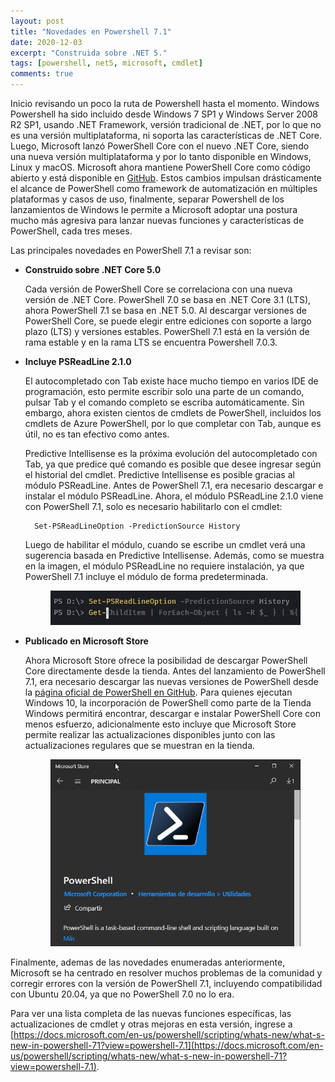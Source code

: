 ```yaml
---
layout: post
title: "Novedades en Powershell 7.1"
date: 2020-12-03
excerpt: "Construida sobre .NET 5."
tags: [powershell, net5, microsoft, cmdlet]
comments: true
---
```

Inicio revisando un poco la ruta de Powershell hasta el momento. Windows Powershell ha sido incluido desde Windows 7 SP1 y Windows Server 2008 R2 SP1, usando .NET Framework, versión tradicional de .NET, por lo que no es una versión multiplataforma, ni soporta las características de .NET Core. Luego, Microsoft lanzó PowerShell Core con el nuevo .NET Core, siendo una nueva versión multiplataforma y por lo tanto disponible en Windows, Linux y macOS. Microsoft ahora mantiene PowerShell Core como código abierto y está disponible en [GitHub](https://github.com/PowerShell/PowerShell). Estos cambios impulsan drásticamente el alcance de PowerShell como framework de automatización en múltiples plataformas y casos de uso, finalmente, separar Powershell de los lanzamientos de Windows le permite a Microsoft adoptar una postura mucho más agresiva para lanzar nuevas funciones y características de PowerShell, cada tres meses.

Las principales novedades en PowerShell 7.1 a revisar son:

- **Construido sobre .NET Core 5.0**

    Cada versión de PowerShell Core se correlaciona con una nueva versión de .NET Core. PowerShell 7.0 se basa en .NET Core 3.1 (LTS), ahora PowerShell 7.1 se basa en .NET 5.0. Al descargar versiones de PowerShell Core, se puede elegir entre ediciones con soporte a largo plazo (LTS) y versiones estables. PowerShell 7.1 está en la versión de rama estable y en la rama LTS se encuentra Powershell 7.0.3.  

- **Incluye PSReadLine 2.1.0**

    El autocompletado con Tab existe hace mucho tiempo en varios IDE de programación, esto permite escribir solo una parte de un comando, pulsar Tab y el comando completo se escriba automáticamente. Sin embargo, ahora existen cientos de cmdlets de PowerShell, incluidos los cmdlets de Azure PowerShell, por lo que completar con Tab, aunque es útil, no es tan efectivo como antes.

    Predictive Intellisense es la próxima evolución del autocompletado con Tab, ya que predice qué comando es posible que desee ingresar según el historial del cmdlet. Predictive Intellisense es posible gracias al módulo PSReadLine. Antes de PowerShell 7.1, era necesario descargar e instalar el módulo PSReadLine. Ahora, el módulo PSReadLine 2.1.0 viene con PowerShell 7.1, solo es necesario habilitarlo con el cmdlet:  

        Set-PSReadLineOption -PredictionSource History

    Luego de habilitar el módulo, cuando se escribe un cmdlet verá una sugerencia basada en Predictive Intellisense. Además, como se muestra en la imagen, el módulo PSReadLine no requiere instalación, ya que PowerShell 7.1 incluye el módulo de forma predeterminada.

    <figure>
    <img src="/assets/img/ps7Predictive.jpg">
    </figure>

- **Publicado en Microsoft Store**

    Ahora Microsoft Store ofrece la posibilidad de descargar PowerShell Core directamente desde la tienda. Antes del lanzamiento de PowerShell 7.1, era necesario descargar las nuevas versiones de PowerShell desde la [página oficial de PowerShell en GitHub](https://github.com/PowerShell/PowerShell). Para quienes ejecutan Windows 10, la incorporación de PowerShell como parte de la Tienda Windows permitirá encontrar, descargar e instalar PowerShell Core con menos esfuerzo, adicionalmente esto incluye que Microsoft Store permite realizar las actualizaciones disponibles junto con las actualizaciones regulares que se muestran en la tienda.

    <figure>
    <img src="/assets/img/ps7Store.jpg">
    </figure>

Finalmente, ademas de las novedades enumeradas anteriormente, Microsoft se ha centrado en resolver muchos problemas de la comunidad y corregir errores con la versión de PowerShell 7.1, incluyendo compatibilidad con Ubuntu 20.04, ya que no PowerShell 7.0 no lo era. 

Para ver una lista completa de las nuevas funciones específicas, las actualizaciones de cmdlet y otras mejoras en esta versión, ingrese a [https://docs.microsoft.com/en-us/powershell/scripting/whats-new/what-s-new-in-powershell-71?view=powershell-7.1](https://docs.microsoft.com/en-us/powershell/scripting/whats-new/what-s-new-in-powershell-71?view=powershell-7.1).